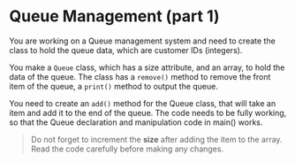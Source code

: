 # Queue Management (part 1)

You are working on a Queue management system and need to create the class to hold the queue data, which are customer IDs (integers).

You make a `Queue` class, which has a size attribute, and an array, to hold the data of the queue.
The class has a `remove()` method to remove the front item of the queue, a `print()` method to output the queue.

You need to create an `add()` method for the Queue class, that will take an item and add it to the end of the queue.
The code needs to be fully working, so that the Queue declaration and manipulation code in main() works.

>Do not forget to increment the **size** after adding the item to the array.
>Read the code carefully before making any changes.